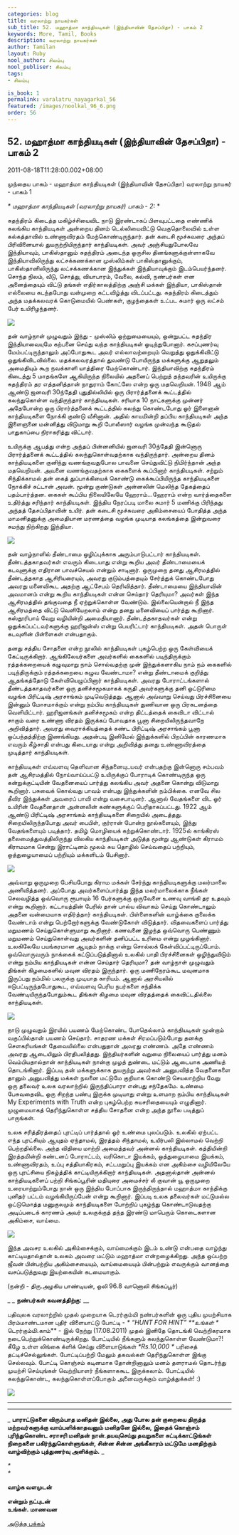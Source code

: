 ```yaml
---
categories: blog
title: வரலாற்று நாயகர்கள்
sub_title: 52. மஹாத்மா காந்தியடிகள் (இந்தியாவின் தேசப்பிதா) - பாகம் 2
keywords: More, Tamil, Books
description: வரலாற்று நாயகர்கள்
author: Tamilan
layout: Ruby
nool_author: சிலம்பு
nool_publiser: சிலம்பு
tags:
- சிலம்பு

is_book: 1
permalink: varalatru_nayagarkal_56
featured: /images/noolkal_96_6.png
order: 56
---
```



## 52. மஹாத்மா காந்தியடிகள் (இந்தியாவின் தேசப்பிதா) - பாகம் 2

2011-08-18T11:28:00.002+08:00

முந்தைய பாகம் - மஹாத்மா காந்தியடிகள் (இந்தியாவின் தேசப்பிதா) வரலாற்று நாயகர் - பாகம் 1

_* _மஹாத்மா காந்தியடிகள் (வரலாற்று நாயகர்) பாகம் - 2:__ *

சுதந்திரம் கிடைத்த மகிழ்ச்சியைவிட நாடு இரண்டாகப் பிளவுபட்டதை எண்ணிக் கலங்கிய காந்தியடிகள் அன்றைய தினம் டெல்லியைவிட்டு வெகுதொலைவில் உள்ள கல்கத்தாவில் உண்ணாவிரதம் மேற்கொண்டிருந்தார். தன் கடைசி மூச்சுவரை அந்தப் பிரிவினையால் துயருற்றியிருந்தார் காந்தியடிகள். அவர் அஞ்சியதுபோலவே இந்தியாவும், பாகிஸ்தானும் சுதந்திரம் அடைந்த ஒருசில தினங்களுக்குள்ளாகவே இந்தியாவிலிருந்து லட்சக்கணக்கான முஸ்லிம்கள் பாகிஸ்தானுக்கும், பாகிஸ்தானிலிருந்து லட்சக்கணக்கான இந்துக்கள் இந்தியாவுக்கும் இடம்பெயர்ந்தனர். சொந்த நிலம், வீடு, சொத்து, வியாபாரம், வேலை, கல்வி, நண்பர்கள் என அனைத்தையும் விட்டு தங்கள் எதிர்காலத்திற்கு அஞ்சி மக்கள் இந்தியா, பாகிஸ்தான் எல்லையை கடந்தபோது வன்முறை கட்டவிழ்த்து விடப்பட்டது. சுதந்திரம் கிடைத்தும் அந்த மதக்கலவரக் கொடுமையில் பெண்கள், குழந்தைகள் உட்பட சுமார் ஒரு லட்சம் பேர் உயிரிழந்தனர்.

![](http://3.bp.blogspot.com/-kPV6rAHYQtQ/TkkhGL8dsXI/AAAAAAAAAzg/y3UZcgefnao/s320/India-Pakistan+Partition2.jpg)

தன் வாழ்நாள் முழுவதும் இந்து - முஸ்லிம் ஒற்றுமையையும், ஒன்றுபட்ட சுதந்திர இந்தியாவையுமே கற்பனை செய்து வந்த காந்தியடிகள் ஒடிந்துபோனார். கசப்புணர்வு மேம்பட்டிருந்தாலும் அப்போதுகூட அவர் எல்லாவற்றையும் வெறுத்து ஒதுக்கிவிட்டு ஒதுங்கிவிடவில்லை. மதக்கலவரத்தால் துவண்டு போயிருந்த மக்களுக்கு ஆறுதலும் அமைதியும் கூற நவக்காளி யாத்திரை மேற்கொண்டார். இந்தியாவிற்கு சுதந்திரம் கிடைத்து 5 மாதங்களே ஆகியிருந்த நிலையில் அதனைப் பெற்றுத் தந்தவரின் உயிருக்கு சுதந்திரம் தர எத்தனித்தான் நாதுராம் கோட்ஸே என்ற ஒரு மதவெறியன். 1948 ஆம் ஆண்டு ஜனவரி 30ந்தேதி புதுதில்லியில் ஒரு பிரார்த்தனைக் கூட்டத்தில் கலந்துகொள்ள வந்திருந்தார் காந்தியடிகள். சரியாக 10 நாட்களுக்கு முன்னர் அதேபோன்ற ஒரு பிரார்த்தனைக் கூட்டத்தில் கலந்து கொண்டபோது ஓர் இளைஞன் காந்தியடிகளை நோக்கி குண்டு வீசினான். அதில் காயமின்றி தப்பிய காந்தியடிகள் அந்த இளைஞனை மன்னித்து விடுமாறு கூறி போலீஸார் வழங்க முன்வந்த கூடுதல் பாதுகாப்பை நிராகரித்து விட்டார்.

உயிருக்கு ஆபத்து என்ற அந்தப் பின்னனியில் ஜனவரி 30ந்தேதி இன்னொரு பிரார்த்தனைக் கூட்டத்தில் கலந்துகொள்வதற்காக வந்திருந்தார். அன்றைய தினம் காந்தியடிகளை குனிந்து வணங்குவதுபோல பாவனை செய்துவிட்டு நிமிர்ந்தான் அந்த மதவெறியன். அவனை வணங்குவதற்காக கைகளைக் கூப்பினார் காந்தியடிகள். சற்றும் சிந்திக்காமல் தன் கைத் துப்பாக்கியைக் கொண்டு கைக்கூப்பியிருந்த காந்தியடிகளை நோக்கிச் சுட்டான் அவன். மூன்று குண்டுகள் அன்னலின் மெலிந்த தேகத்தைப் பதம்பார்த்தன. கைகள் கூப்பிய நிலையிலேயே ஹேராம்...ஹேராம் என்ற வார்த்தைகளை உதிர்த்து சரிந்தார் காந்தியடிகள். இந்திய நேரப்படி மாலை சுமார் 5 மணிக்கு பிரிந்தது அந்தத் தேசப்பிதாவின் உயிர். தன் கடைசி மூச்சுவரை அகிம்சையைப் போதித்த அந்த மாமனிதனுக்கு அமைதியான மரணத்தை வழங்க முடியாத கலங்கத்தை இன்றுவரை சுமந்து நிற்கிறது இந்தியா.

![](http://3.bp.blogspot.com/-mzNYQl8_H2w/TkkhRELeLuI/AAAAAAAAAzk/Vj1bHQX4Gq8/s320/Mahatma-Gandhi-Funeral-4.jpg)

தன் வாழ்நாளில் தீண்டாமை ஒழிப்புக்காக அரும்பாடுபட்டார் காந்தியடிகள். தீண்டத்தகாதவர்கள் எவரும் கிடையாது என்று கூறிய அவர் தீண்டாமையைக் கடவுளுக்கு எதிரான பாவச்செயல் என்றும் சாடினார். ஒருமுறை தனது ஆசிரமத்தில் தீண்டத்தகாத ஆசிரியரையும், அவரது குடும்பத்தையும் சேர்த்துக் கொண்டபோது அவரது மனைவிகூட அதற்கு ஆட்சேபம் தெரிவித்தார். தீண்டாமையை இந்தியாவின் அவமானம் என்று கூறிய காந்தியடிகள் என்ன செய்தார் தெரியுமா? அவர்கள் இந்த ஆசிரமத்தில் தங்குவதை நீ ஏற்றுக்கொள்ள வேண்டும். இல்லையென்றால் நீ இந்த ஆசிரமத்தை விட்டு வெளியேறலாம் என்று தனது மனைவியைப் பார்த்து கூறினார். கஸ்தூரிபாய் வேறு வழியின்றி அமைதியானார். தீண்டத்தகாதவர்கள் என்று ஒதுக்கப்பட்டவர்களுக்கு ஹரிஜன்ஸ் என்று பெயரிட்டார் காந்தியடிகள். அதன் பொருள் கடவுளின் பிள்ளைகள் என்பதாகும்.

தனது சத்திய சோதனை என்ற நூலில் காந்தியடிகள் புகழ்பெற்ற ஒரு கேள்வியைக் கேட்டிருக்கிறார். ஆங்கிலேயர்களை அவர்களில் கைகளில் படிந்திருக்கும் ரத்தக்கறையைக் கழுவுமாறு நாம் சொல்வதற்கு முன் இந்துக்களாகிய நாம் நம் கைகளில் படிந்திருக்கும் ரத்தக்கறையை கழுவ வேண்டாமா? என்று தீண்டாமைக் குறித்து ஆதங்கத்தோடு கேள்வியெழுப்பினார் காந்தியடிகள். அவரது போராட்டங்களால் தீண்டத்தகாதவர்களை ஒரு தனிச்சமூகமாகக் கருதி அவர்களுக்கு தனி ஓட்டுரிமை வழங்க பிரிட்டிஷ் அரசாங்கம் முடிவெடுத்தது. ஆனால் அவ்வாறு செய்வது பிரச்சினையை இன்னும் மோசமாக்கும் என்று நம்பிய காந்தியடிகள் துணிவான ஒரு பிரகடனத்தை வெளியிட்டார். ஹரிஜனங்கள் தனிச்சமூகம் என்ற திட்டத்தைக் கைவிடா விட்டால் சாகும் வரை உண்ணா விரதம் இருக்கப் போவதாக பூனா சிறையிலிருந்தவாறே அறிவித்தார். அவரது வைராக்கியத்தைக் கண்ட பிரிட்டிஷ் அரசாங்கம் பூனா ஒப்பந்தத்திற்கு இணங்கியது. அதன்படி இனிமேல் இந்துக்களில் பிறப்பின் காரணமாக எவரும் கீழ்சாதி என்பது கிடையாது என்று அறிவித்து தனது உண்ணாவிரத்தை முடித்தார் காந்தியடிகள்.

காந்தியடிகள் எவ்வளவு தெளிவான சிந்தனையுடயவர் என்பதற்கு இன்னொரு சம்பவம் தன் ஆசிரமத்தில் நோய்வாய்ப்பட்டு உயிருக்குப் போராடிக் கொண்டிருந்த ஒரு கன்றுக்குட்டியின் வேதனையைப் பார்த்து கலங்கிய அவர் அதனை கொன்று விடுமாறு கூறினார். பசுவைக் கொல்வது பாவம் என்பது இந்துக்களின் நம்பிக்கை. எனவே சில தீவிர இந்துக்கள் அவரைப் பாவி என்று வசைபாடினர். ஆனால் வேதங்களை விட ஓர் உயிரின் வேதனைதான் அன்னலின் கண்களுக்குப் பெரிதாகப்பட்டது. 1922 ஆம் ஆண்டு பிரிட்டிஷ் அரசாங்கம் காந்தியடிகளை சிறையில் அடைத்தது. சிறையிலிருந்தபோது அவர் பைபிள், குர்ரான் போன்ற நூல்களையும், இந்து வேதங்களையும் படித்தார். தமிழ் மொழியைக் கற்றுக்கொண்டார். 1925ல் காங்கிரஸ் தலைமைத்துவத்திலிருந்து விலகிய காந்தியடிகள் அடுத்த மூன்று ஆண்டுகள் கிராமம் கிராமமாக சென்று இராட்டினம் மூலம் சுய தொழில் செய்வதைப் பற்றியும், ஒத்துழையாமைப் பற்றியும் மக்களிடம் பேசினார்.

![](http://2.bp.blogspot.com/-enHzdVgqZv4/TkkhdXgLReI/AAAAAAAAAzo/JZjh1TmDSKM/s1600/Mahatma+Gandhi.jpg)

அவ்வாறு ஒருமுறை பேசியபோது கிராம மக்கள் சேர்ந்து காந்தியடிகளுக்கு மலர்மாலை அணிவித்தனர். அப்போது அவர்களைப்பார்த்து இந்த மலர்மாலைக்காக நீங்கள் செலவழித்த ஒவ்வொரு ரூபாயும் 16 பேர்களுக்கு ஒருவேளை உணவு வாங்கி தர உதவும் என்று கூறினார். கட்டாயத்தின் பேரில் தான் பால்ய விவாகம் செய்து கொண்டாலும் அதனை வன்மையாக எதிர்த்தார் காந்தியடிகள். பிள்ளைகளின் வாழ்க்கை குலைக்க வேண்டாம் என்று பெற்றோர்களுக்கு வேண்டுகோள் விடுத்தார். விதவைகளைப் பார்த்து மறுமணம் செய்துகொள்ளுமாறு கூறினார். கணவனை இழந்த ஒவ்வொரு பெண்ணும் மறுமணம் செய்துகொள்வது அவர்களின் தனிப்பட்ட உரிமை என்று முழங்கினார். உலகிலேயே பயங்கரமான ஆயுதம் நாக்கு என்று சொல்லக் கேள்விப்பட்டிருப்போம். ஒவ்வொருவரும் நாக்கைக் கட்டுப்படுத்தினால் உலகில் பாதி பிரச்சினைகள் ஒழிந்துவிடும் என்று நம்பிய காந்தியடிகள் என்ன செய்தார் தெரியுமா? தன் வாழ்நாள் முழுவதும் திங்கள் கிழமைகளில் மவுன விரதம் இருந்தார். ஒரு மணிநேரம்கூட மவுனமாக இருப்பது நம்மில் பலருக்கு முடியாத காரியம். ஆனால் அரசியலில் ஈடுபட்டிருந்தபோதுகூட, எவ்வளவு பெரிய நபர்களை சந்திக்க வேண்டியிருந்தபோதும்கூட திங்கள் கிழமை மவுன விரதத்தைக் கைவிட்டதில்லை காந்தியடிகள்.

![](http://1.bp.blogspot.com/-C9poxg2QJb4/Tkkh0pVS-jI/AAAAAAAAAzs/9MvUyQcTMA8/s320/12.jpg)

நாடு முழுவதும் இரயில் பயணம் மேற்கொண்ட போதெல்லாம் காந்தியடிகள் மூன்றாம் வகுப்பில்தான் பயணம் செய்தார். சாதரண மக்கள் சிரமப்படும்போது தனக்கு செளகரியங்கள் தேவையில்லை என்பதுதான் அவரது எண்ணம். அதே எண்ணம் அவரது ஆடையிலும் பிரதிபலித்தது. இந்தியர்களின் வறுமை நிலையைப் பார்த்து மனம் வெம்பியதால்தான் காந்தியடிகள் நான்கு முழத் துண்டை மட்டும் ஆடையாக அணியத் தொடங்கினார். இப்படி தன் மக்களுக்காக துயருற்று அவர்கள் அனுபவித்த வேதனைகளை தானும் அனுபவித்து மக்கள் நலனை மட்டுமே குறியாக கொண்டு செயலாற்றிய வேறு ஒரு தலைவர் உலக வரலாற்றில் இருந்திப்பாரா என்பது சந்தேகமே. உண்மை பேசுவதைவிட ஒரு சிறந்த பண்பு இருக்க முடியாது என்று உளமாற நம்பிய காந்தியடிகள் My Experiments with Truth என்ற புகழ்பெற்ற சுயசரிதையையும் எழுதினார். முழுமையாகத் தெரிந்துகொள்ள சத்திய சோதனை என்ற அந்த நூலை படித்துப் பாருங்கள்.

உலக சரித்திரத்தைப் புரட்டிப் பார்த்தால் ஓர் உண்மை புலப்படும். உலகில் ஏற்பட்ட எந்த புரட்சியும் ஆயுதம் ஏந்தாமல், இரத்தம் சிந்தாமல், உயிர்பலி இல்லாமல் வெற்றி பெற்றதில்லை. அந்த விதியை மாற்றி அமைத்தவர் அன்னல் காந்தியடிகள். கத்தியின்றி இரத்தமின்றி கண்டனப் போராட்டம், வரிகொடா இயக்கம், ஒத்துழையாமை இயக்கம், உண்ணாவிரதம், உப்பு சத்தியாகிரகம், சட்டமறுப்பு இயக்கம் என அகிம்சை வழியிலேயே ஒரு புரட்சியை நிகழ்த்திக் காட்டியிருக்கிறார் காந்தியடிகள். அதனால்தான் அன்னல் காந்தியடிகளைப் பற்றி சிங்கப்பூரின் மதியுரை அமைச்சர் லீ குவான் யூ ஒருமுறை உரையாற்றும்போது நான் ஒரு இந்திய போப்பாக இருந்திருந்தால் மஹாத்மா காந்திக்கு புனிதர் பட்டம் வழங்கியிருப்பேன் என்று கூறினார். இப்படி உலக தலைவர்கள் மட்டுமல்ல ஒட்டுமொத்த மனுகுலமும் காந்தியடிகளை போற்றிப் புகழ்ந்து கொண்டாடுவதற்கு அடிப்படைக் காரணம் அவர் உலகுக்குத் தந்த இரண்டு மாபெரும் கொடைகளான அகிம்சை, வாய்மை.

![](http://3.bp.blogspot.com/-WMJ2KxQ6_E8/TkkjfOVj0yI/AAAAAAAAAzw/8mKquQtiNB4/s320/mahatma+gandhi+wallpapers.jpg)

இந்த அவசர உலகில் அகிம்சைக்கும், வாய்மைக்கும் இடம் உண்டு என்பதை வாழ்ந்து காட்டியதால்தான் உலகம் அவரை மட்டும் மஹாத்மா என்றழைக்கிறது. அந்த ஒப்பற்ற ஜீவன் பின்பற்றிய அகிம்சையையும், வாய்மையையும் பின்பற்றும் எவருக்கும் வானத்தை வசப்படுத்துவது இயற்கையின் கடமையாகும்.

(நன்றி - திரு.அழகிய பாண்டியன், ஒலி 96.8 வானொலி சிங்கப்பூர்)

_ _ **நண்பர்கள் கவனத்திற்கு:** __

பதிவுலக வரலாற்றில் முதல் முறையாக டெரர்கும்மி நண்பர்களின் ஒரு புதிய முயற்சியாக பிரம்மாண்டமான புதிர் விளையாட்டு போட்டி - _* “HUNT FOR HINT” **உங்கள் *_ டெரர்கும்மி.காம்** \- இல் நேற்று (17.08.2011) முதல் இனிதே தொடங்கி வெற்றிகரமாக நடைபெற்றுக்கொண்டிருக்கிறது. போட்டியில் நீங்களும் கலந்துகொள்ள வேண்டுமா?! கீழே உள்ள லிங்கை க்ளிக் செய்து விளையாடுங்கள் _*Rs.10,000 *_ பரிசைத் தட்டிச்செல்லுங்கள். போட்டிப்பற்றி மேலும் தகவல்கள் தெரிந்துகொள்ள இங்கு செல்லவும். போட்டி கொஞ்சம் கடினமாக தோன்றினாலும் மனம் தளராமல் தொடர்ந்து முயற்சி செய்யுங்கள் வெற்றியாளர் நீங்களாககூட இருக்கலாம். போட்டியில் கலந்துகொண்ட, கலந்துகொள்ளப்போகும் அனைவருக்கும் வாழ்த்துக்கள்! :)

![](http://4.bp.blogspot.com/-VimwJCGqMGo/Tkeq9_LEKjI/AAAAAAAAA9c/tVgVvr1H3Oc/s1600/BANNER-PLAY.gif)

* * *

* * *

_ **பாராட்டுகளை விரும்பாத மனிதன் இல்லை, அது போல தன் குறையை திருத்த மற்றவர்களுக்கு வாய்பளிக்காதவனும் மனிதனே இல்லை, இதைக் கொஞ்சம் புரிந்துகொண்ட சராசரி மனிதன் நான்.தயவுசெய்து தவறுகளை சுட்டிக்காட்டுங்கள் நிறைகளை பகிர்ந்துகொள்ளுங்கள், சின்ன சின்ன அங்கீகாரம் மட்டுமே மனதிற்கும் வாழ்விற்கும் புத்துணர்வு அளிக்கும்.** _

_*  
*_

**வாழ்க வளமுடன்**

**என்றும் நட்புடன்  
உங்கள். மாணவன**

[அடுத்த பக்கம்](varalatru_nayagarkal_57)